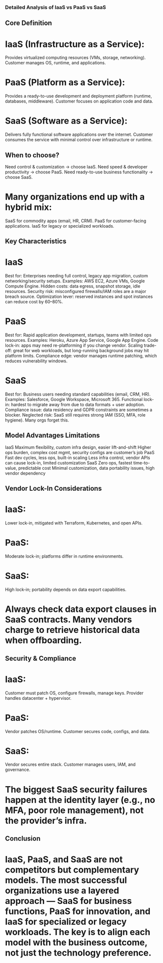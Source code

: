 ### Detailed Analysis of IaaS vs PaaS vs SaaS

## Core Definition

# IaaS (Infrastructure as a Service): 
Provides virtualized computing resources (VMs, storage, networking). Customer manages OS, runtime, and applications.
# PaaS (Platform as a Service): 
Provides a ready-to-use development and deployment platform (runtime, databases, middleware). Customer focuses on application code and data.
# SaaS (Software as a Service): 
Delivers fully functional software applications over the internet. Customer consumes the service with minimal control over infrastructure or runtime.

## When to choose?

Need control & customization → choose IaaS.
Need speed & developer productivity → choose PaaS.
Need ready-to-use business functionality → choose SaaS.

# Many organizations end up with a hybrid mix:
SaaS for commodity apps (email, HR, CRM).
PaaS for customer-facing applications.
IaaS for legacy or specialized workloads.


## Key Characteristics

# IaaS

Best for: Enterprises needing full control, legacy app migration, custom networking/security setups.
Examples: AWS EC2, Azure VMs, Google Compute Engine.
Hidden costs: data egress, snapshot storage, idle resources.
Security risk: misconfigured firewalls/IAM roles are a major breach source.
Optimization lever: reserved instances and spot instances can reduce cost by 60–80%.

# PaaS

Best for: Rapid application development, startups, teams with limited ops resources.
Examples: Heroku, Azure App Service, Google App Engine.
Code lock-in: apps may need re-platforming if you change vendor.
Scaling trade-off: great for web workloads, but long-running background jobs may hit platform limits.
Compliance edge: vendor manages runtime patching, which reduces vulnerability windows.

# SaaS

Best for: Business users needing standard capabilities (email, CRM, HR).
Examples: Salesforce, Google Workspace, Microsoft 365.
Functional lock-in: hardest to migrate away from due to data formats + user adoption.
Compliance issue: data residency and GDPR constraints are sometimes a blocker.
Neglected risk: SaaS still requires strong IAM (SSO, MFA, role hygiene). Many orgs forget this.

## Model Advantages Limitations

IaaS Maximum flexibility, custom infra design, easier lift-and-shift Higher ops burden, complex cost mgmt, security configs are customer’s job
PaaS Fast dev cycles, less ops, built-in scaling Less infra control, vendor APIs can cause lock-in, limited customization
SaaS Zero ops, fastest time-to-value, predictable cost Minimal customization, data portability issues, high vendor dependency

## Vendor Lock-In Considerations

# IaaS:
Lower lock-in, mitigated with Terraform, Kubernetes, and open APIs.
# PaaS:
Moderate lock-in; platforms differ in runtime environments.
# SaaS:
High lock-in; portability depends on data export capabilities.

# Always check data export clauses in SaaS contracts. Many vendors charge to retrieve historical data when offboarding.

## Security & Compliance

# IaaS: 
Customer must patch OS, configure firewalls, manage keys. Provider handles datacenter + hypervisor.
# PaaS:
Vendor patches OS/runtime. Customer secures code, configs, and data.
# SaaS:
Vendor secures entire stack. Customer manages users, IAM, and governance.
# The biggest SaaS security failures happen at the identity layer (e.g., no MFA, poor role management), not the provider’s infra.

## Conclusion

# IaaS, PaaS, and SaaS are not competitors but complementary models. The most successful organizations use a layered approach — SaaS for business functions, PaaS for innovation, and IaaS for specialized or legacy workloads. The key is to align each model with the business outcome, not just the technology preference.



